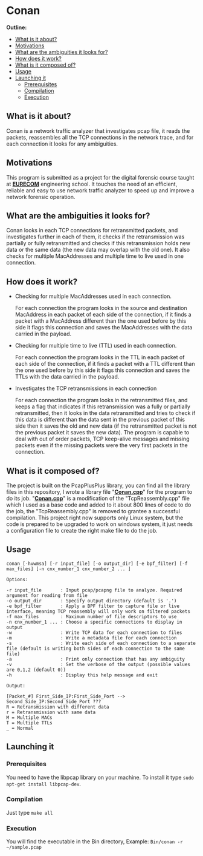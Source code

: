 # Conan
**Outline:**
* [What is it about?](#what-is-it-about)
* [Motivations](#motivations)
* [What are the ambiguities it looks for?](#what-are-the-ambiguities-it-looks-for)
* [How does it work?](#how-does-it-work)
* [What is it composed of?](#what-is-it-composed-of)
* [Usage](#usage)
* [Launching it](#launching-it)
    * [Prerequisites](#prerequisites)
    * [Compilation](#compilation)
    * [Execution](#execution)

## What is it about?
Conan is a network traffic analyzer that investigates pcap file, it reads the packets, reassembles all the TCP connections in the network trace, and for each connection it looks for any ambiguities.

## Motivations
This program is submitted as a project for the digital forensic course taught at [**EURECOM**](http://www.eurecom.fr/) engineering school. It touches the need of an efficient, reliable and easy to use network traffic analyzer to speed up and improve a network forensic operation. 

## What are the ambiguities it looks for?
Conan looks in each TCP connections for retransmitted packets, and investigates further in each of them, it checks if the retransmission was partially or fully retransmitted and checks if this retransmission holds new data or the same data (the new data may overlap with the old one). It also checks for multiple MacAddresses and multiple time to live used in one connection. 

## How does it work?
* Checking for multiple MacAddresses used in each connection.
    
    For each connection the program looks in the source and destination MacAddress in each packet of each side of the connection, if it finds a packet with a MacAddress different than the one used before by this side it flags this connection and saves the MacAddresses with the data carried in the payload.
* Checking for multiple time to live (TTL) used in each connection.

    For each connection the program looks in the TTL in each packet of each side of the connection, if it finds a packet with a TTL different than the one used before by this side it flags this connection and saves the TTLs with the data carried in the payload.
* Investigates the TCP retransmissions in each connection

    For each connection the program looks in the retransmitted files, and keeps a flag that indicates if this retransmission was a fully or partially retransmitted, then it looks in the data retransmitted and tries to check if this data is different than the data sent in the previous packet of this side then it saves the old and new data (if the retransmitted packet is not the previous packet it saves the new data).
    The program is capable to deal with out of order packets, TCP keep-alive messages and missing packets even if the missing packets were the very first packets in the connection.

## What is it composed of?
The project is built on the PcapPlusPlus library, you can find all the library files in this repository, I wrote a library file "[**Conan.cpp**](https://github.com/MohamadMansouri/conan/blob/master/Packet%2B%2B/src/Conan.cpp)" for the program to do its job. "[**Conan.cpp**](https://github.com/MohamadMansouri/conan/blob/master/Packet%2B%2B/src/Conan.cpp)" is a modification of the "TcpReassembly.cpp" file which I used as a base code and added to it about 800 lines of code to do the job, the "TcpReassembly.cpp" is removed to grantee a successful compilation. This project right now supports only Linux system, but the code is prepared to be upgraded to work on windows system, it just needs a configuration file to create the right make file to do the job.   

## Usage

    conan [-hvwmsa] [-r input_file] [-o output_dir] [-e bpf_filter] [-f max_files] [-n cnx_number_1 cnx_number_2 ... ]
        
    Options:
              
    -r input_file       : Input pcap/pcapng file to analyze. Required argument for reading from file
    -o output_dir       : Specify output directory (default is '.')
    -e bpf_filter       : Apply a BPF filter to capture file or live interface, meaning TCP reassembly will only work on filtered packets
    -f max_files        : Maximum number of file descriptors to use
    -n cnx_number_1 ... : Choose a specific connections to display in output 
    -w                  : Write TCP data for each connection to files 
    -m                  : Write a metadata file for each connection
    -s                  : Write each side of each connection to a separate file (default is writing both sides of each connection to the same file)
    -a                  : Print only connection that has any ambiguity
    -v                  : Set the verbose of the output (possible values are 0,1,2 (default 0))
    -h                  : Display this help message and exit
     
    Output:
      
    [Packet_#] First_Side_IP:First_Side_Port --> Second_Side_IP:Second_Side_Port ???
    R = Retransmission with different data
    r = Retransmission with same data
    M = Multiple MACs
    T = Multiple TTLs
    _ = Normal


## Launching it

### Prerequisites 
You need to have the libpcap library on your machine. To install it type `sudo apt-get install libpcap-dev`.
### Compilation
Just type `make all`
### Execution
You will find the executable in the Bin directory, Example: `Bin/conan -r ~/sample.pcap`
